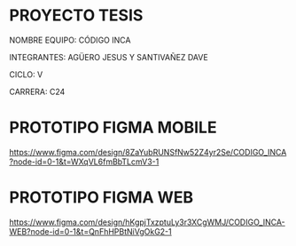 # PROYECTO TESIS 

NOMBRE EQUIPO: CÓDIGO INCA

INTEGRANTES: AGÜERO JESUS Y SANTIVAÑEZ DAVE

CICLO: V 

CARRERA: C24 
# PROTOTIPO FIGMA MOBILE
https://www.figma.com/design/8ZaYubRUNSfNw52Z4yr2Se/CODIGO_INCA?node-id=0-1&t=WXqVL6fmBbTLcmV3-1
# PROTOTIPO FIGMA WEB
https://www.figma.com/design/hKgpjTxzptuLy3r3XCgWMJ/CODIGO_INCA-WEB?node-id=0-1&t=QnFhHPBtNiVgOkG2-1

